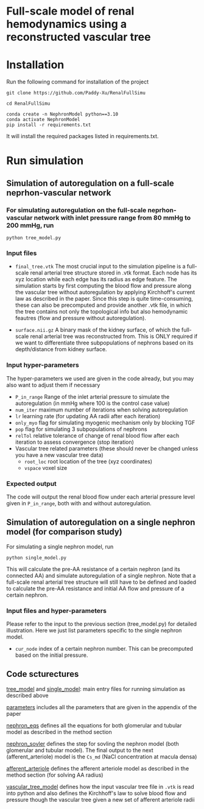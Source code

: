 # Full-scale model of renal hemodynamics using a reconstructed vascular tree

<!-- ![](./fllowchart.png)    -->

# Installation

Run the following command for installation of the project

```
git clone https://github.com/Paddy-Xu/RenalFullSimu

cd RenalFullSimu

conda create -n NephronModel python==3.10
conda activate NephronModel             
pip install -r requirements.txt

```
It will install the required packages listed in requirements.txt.

# Run simulation

## Simulation of autoregulation on a full-scale neprhon-vascular network 

### For simulating autoregulation on the full-scale neprhon-vascular network with inlet pressure range from 80 mmHg to 200 mmHg, run

```
python tree_model.py
```

### Input files
* ```final_tree.vtk``` The most crucial input to the simulation pipeline is a full-scale renal arterial tree structure stored in .vtk format.
Each node has its xyz location while each edge has its radius as edge feature. 
The simulation starts by first computing the blood flow and pressure along the vascular tree without autoregulation by applying Kirchhoff's current law 
as described in the paper. Since this step is quite time-consuming, these can also be precomputed and provide another .vtk file, in which 
the tree contains not only the topological info but also hemodynamic feautres (flow and pressure without autoregulation).
  
* ```surface.nii.gz``` A binary mask of the kidney surface, of which the full-scale renal arterial tree was reconstructed from. 
This is ONLY required if we want to differentiate three subpopulations of nephrons based on its depth/distance from kidney surface.


### Input hyper-parameters

The hyper-parameters we used are given in the code already, but you may also want to adjust them if necessary

* ```P_in_range``` Range of the inlet arterial pressure to simulate the autoregulation (in mmHg where 100 is the control case value)
* ```num_iter``` maximum number of iterations when solving autoregulation
* ```lr``` learning rate (for updating AA radii after each iteration)
*  ```only_myo``` flag for simulating myogenic mechanism only by blocking TGF
* ```pop``` flag for simulating 3 subpopulations of nephrons
* ```relTol``` relative tolerance of change of renal blood flow after each iteration to assess convergence (stop iteration)
* Vascular tree related parameters (these should never be changed unless you have a new vascular tree data)
  * ```root_loc``` root location of the tree (xyz coordinates)
  * ```vspace``` voxel size


### Expected output
The code will output the renal blood flow under each arterial pressure level given in ```P_in_range```, both with and without autoregulation.


## Simulation of autoregulation on a single nephron model (for comparison study)

For simulating a single nephron model, run

```
python single_model.py
```

This will calculate the pre-AA resistance of a certain nephron (and its connected AA) and simulate autoregulation of a single nephron. 
Note that a full-scale renal arterial tree structure will still have to be defined and loaded to calculate the pre-AA resistance and initial AA flow and pressure of a certain nephron.

### Input files and hyper-parameters
Please refer to the input to the previous section (tree_model.py) for detailed illustration. Here we just list parameters specific to the single nephron model.

* ```cur_node``` index of a certain nephron number. This can be precomputed based on the initial pressure.


## Code scturectures

[tree_model](tree_model.py) and [single_model](single_model.py):  main entry files for running simulation as described above

[parameters](parameters.py) includes all the parameters that are given in the appendix of the paper

[nephron_eqs](nephron_eqs.py) defines all the equations for both glomerular and tubular model as described in the method section 

[nephron_sovler](nephron_sovler.py) defines the step for sovling the nephron model (both glomerular and tubular model). The final output to the next (afferent_arteriole) model is the  ```Cs_md``` (NaCl concentration at macula densa)

[afferent_arteriole](afferent_arteriole.py) defines the afferent arteriole model as described in the method section (for solving AA radius)

[vascular_tree_model](vascular_tree_model.py) defines how the input vascular tree file in ```.vtk``` is read into python and also defines the 
Kirchhoff's law to solve blood flow and pressure though the vascular tree given a new set of afferent arteriole radii


<!---
Finally, radius is of course an edge feature because it is associated with each vessel segment. 
However, to visualize 3D cylindrical tubes in ParaView via interpolations, you will need to generate radius at each node.
To do so, run save_node_radius.py 
-->
